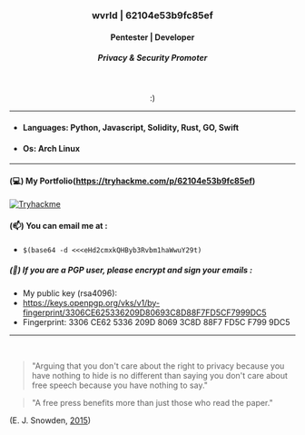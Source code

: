 
### <p align="center">wvrld | 62104e53b9fc85ef</p>

#### <p align="center">Pentester | Developer</p>
##### <p align="center">Privacy & Security Promoter</p>

<br>

<p align="center">
:)
</p>

---
####

* #### Languages: Python, Javascript, Solidity, Rust, GO, Swift
* #### Os: Arch Linux

---
#### (💻) My Portfolio(https://tryhackme.com/p/62104e53b9fc85ef)

[![Tryhackme](https://media.discordapp.net/attachments/842488667653275648/937791651496230932/unknown.png)]()


#### (📫) You can email me at :
* `$(base64 -d <<<eHd2cmxkQHByb3Rvbm1haWwuY29t)`

##### (🔏) If you are a PGP user, please encrypt and sign your emails :
- My public key (rsa4096):
- https://keys.openpgp.org/vks/v1/by-fingerprint/3306CE625336209D80693C8D88F7FD5CF7999DC5
- Fingerprint: 3306 CE62 5336 209D 8069 3C8D 88F7 FD5C F799 9DC5

---

<br>

> "Arguing that you don't care about the right to privacy because you have nothing to hide is no different than saying you don't care about free speech because you have nothing to say."

> "A free press benefits more than just those who read the paper."

  (E. J. Snowden, [2015](https://www.reddit.com/r/IAmA/comments/36ru89/just_days_left_to_kill_mass_surveillance_under/crglgh2/))

